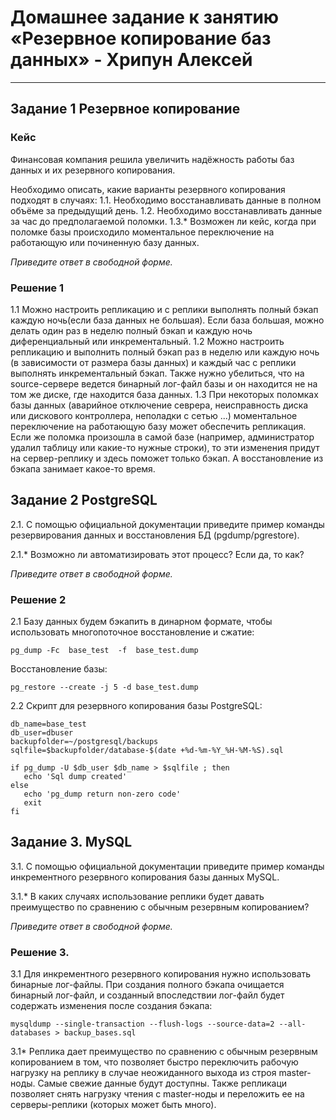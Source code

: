 # Домашнее задание к занятию «Резервное копирование баз данных» - Хрипун Алексей

---

## Задание 1 Резервное копирование
### Кейс
Финансовая компания решила увеличить надёжность работы баз данных и их резервного копирования.

Необходимо описать, какие варианты резервного копирования подходят в случаях:
1.1. Необходимо восстанавливать данные в полном объёме за предыдущий день.
1.2. Необходимо восстанавливать данные за час до предполагаемой поломки.
1.3.* Возможен ли кейс, когда при поломке базы происходило моментальное переключение на работающую или починенную базу данных.

*Приведите ответ в свободной форме.*

### Решение 1
1.1 Можно настроить репликацию и с реплики выполнять полный бэкап каждую ночь(если база данных не большая). Если база большая, можно делать один раз в неделю полный бэкап и каждую ночь диференциальный или инкрементальный.
1.2 Можно настроить репликацию и выполнить полный бэкап раз в неделю или каждую ночь (в зависимости от размера базы данных) и каждый час с реплики выполнять инкрементальный бэкап. Также нужно убелиться, что на source-сервере ведется бинарный лог-файл базы и он находится не на том же диске, где находится база данных. 
1.3 При некоторых поломках базы данных (аварийное отключение севрера, неисправность диска или дискового контроллера, неполадки с сетью ...) моментальное переключение на работающую базу может обеспечить репликация. Если же поломка произошла в самой базе (например, администратор удалил таблицу или какие-то нужные строки), то эти изменения придут на сервер-реплику и здесь поможет только бэкап. А восстановление из бэкапа занимает какое-то время.  


## Задание 2 PostgreSQL
2.1. С помощью официальной документации приведите пример команды резервирования данных и восстановления БД (pgdump/pgrestore).

2.1.* Возможно ли автоматизировать этот процесс? Если да, то как?

*Приведите ответ в свободной форме.*

### Решение 2
2.1 Базу данных будем бэкапить в динарном формате, чтобы использовать многопоточное восстановление и сжатие:
```
pg_dump -Fc  base_test  -f  base_test.dump

```
Восстановление базы:
```
pg_restore --create -j 5 -d base_test.dump 

```
2.2 Скрипт для резервного копирования базы PostgreSQL:
```
db_name=base_test
db_user=dbuser
backupfolder=~/postgresql/backups 
sqlfile=$backupfolder/database-$(date +%d-%m-%Y_%H-%M-%S).sql

if pg_dump -U $db_user $db_name > $sqlfile ; then
   echo 'Sql dump created'
else
   echo 'pg_dump return non-zero code' 
   exit
fi
```

## Задание 3. MySQL
3.1. С помощью официальной документации приведите пример команды инкрементного резервного копирования базы данных MySQL.

3.1.* В каких случаях использование реплики будет давать преимущество по сравнению с обычным резервным копированием?

*Приведите ответ в свободной форме.*

### Решение 3.
3.1 Для инкрементного резервного копирования нужно использовать бинарные лог-файлы. При создания полного бэкапа очищается бинарный лог-файл, и созданный впоследствии лог-файл будет содержать изменения после создания бэкапа:
```
mysqldump --single-transaction --flush-logs --source-data=2 --all-databases > backup_bases.sql

```
3.1* Реплика дает преимущество по сравнению с обычным резервным копированием в том, что позволяет быстро переключить рабочую нагрузку на реплику в случае неожиданного выхода из строя master-ноды. Самые свежие данные будут доступны. Также репликаци позволяет снять нагрузку чтения с master-ноды и переложить ее на серверы-реплики (которых может быть много).  


